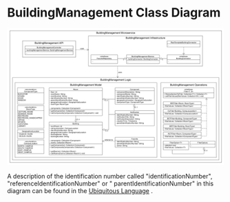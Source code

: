 # BuildingManagement Class Diagram

![BuildingManagement Class Diagram](../figures/class_diagram/building_management_class_diagram_2.png)

A description of the identification number called "identificationNumber", "referenceIdentificationNumber" or "
parentIdentificationNumber" in this diagram can be found in
the [Ubiquitous Language](https://git.scc.kit.edu/-/ide/project/cm-tm/cm-team/3.projectwork/pse/docsc/tree/english-translation/-/pages/ubiquitous_language.md/)
.
